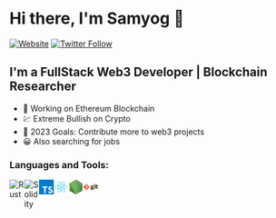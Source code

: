 # Hi there, I'm Samyog 👋

[![Website](https://img.shields.io/website?label=samyogdhital.com.np&style=for-the-badge&url=https%3A%2F%2Fcodestackr.com)](https://codestackr.com)
[![Twitter Follow](https://img.shields.io/twitter/follow/samyog_dhital?color=1DA1F2&logo=twitter&style=for-the-badge)](https://twitter.com/intent/follow?original_referer=https://github.com/samyogdhital&screen_name=samyog_dhital)

## I'm a FullStack Web3 Developer | Blockchain Researcher

- 🌱 Working on Ethereum Blockchain
- 💹 Extreme Bullish on Crypto
- 🥅 2023 Goals: Contribute more to web3 projects
- 😀 Also searching for jobs

### Languages and Tools:

<img align="left" alt="Rust" width="26px" src="https://avatars.githubusercontent.com/u/5430905?s=40&v=4" />
<img align="left" alt="Solidity" width="26px" src="https://avatars.githubusercontent.com/u/6250754?s=40&v=4" />

<img align="left" alt="TypeScript" width="26px" src="https://raw.githubusercontent.com/github/explore/80688e429a7d4ef2fca1e82350fe8e3517d3494d/topics/typescript/typescript.png" />
<!-- <img align="left" alt="JavaScript" width="26px" src="https://raw.githubusercontent.com/github/explore/80688e429a7d4ef2fca1e82350fe8e3517d3494d/topics/javascript/javascript.png" /> -->
<img align="left" alt="React" width="26px" src="https://raw.githubusercontent.com/github/explore/80688e429a7d4ef2fca1e82350fe8e3517d3494d/topics/react/react.png" />
<img align="left" alt="Node.js" width="26px" src="https://raw.githubusercontent.com/github/explore/80688e429a7d4ef2fca1e82350fe8e3517d3494d/topics/nodejs/nodejs.png" />
<img align="left" alt="Git" width="26px" src="https://raw.githubusercontent.com/github/explore/80688e429a7d4ef2fca1e82350fe8e3517d3494d/topics/git/git.png" />
